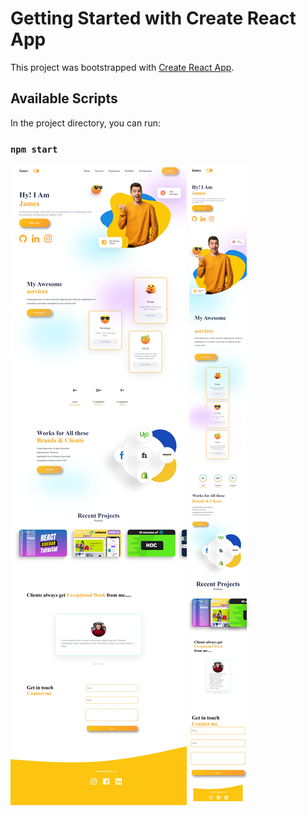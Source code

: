 # Getting Started with Create React App

This project was bootstrapped with [Create React App](https://github.com/facebook/create-react-app).

## Available Scripts

In the project directory, you can run:

### `npm start`

<img src='./src/assets/readMeScreenshot/Web capture_7-9-2022_235630_localhost.jpeg'>
<img src='./src/assets/readMeScreenshot/Web capture_7-9-2022_235542_localhost.jpeg'>
